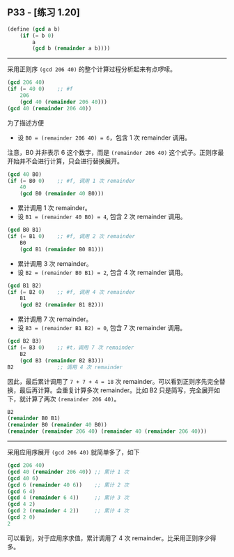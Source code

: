 ## P33 - [练习 1.20]

``` Scheme
(define (gcd a b)
    (if (= b 0)
        a
        (gcd b (remainder a b))))
```

-------

采用正则序 `(gcd 206 40)` 的整个计算过程分析起来有点啰嗦。

``` Scheme
(gcd 206 40)
(if (= 40 0)    ;; #f
    206
    (gcd 40 (remainder 206 40)))
(gcd 40 (remainder 206 40))
```
为了描述方便 

* 设 `B0 = (remainder 206 40) = 6`，包含 1 次 remainder 调用。

注意，B0 并非表示 6 这个数字，而是 `(remainder 206 40)` 这个式子。正则序最开始并不会进行计算，只会进行替换展开。

``` Scheme
(gcd 40 B0)
(if (= B0 0)    ;; #f, 调用 1 次 remainder
	40
	(gcd B0 (remainder 40 B0)))
```

* 累计调用 1 次 remainder。
* 设 `B1 = (remainder 40 B0) = 4`, 包含 2 次 remainder 调用。

``` Scheme
(gcd B0 B1)
(if (= B1 0)    ;; #f, 调用 2 次 remainder
    B0
    (gcd B1 (remainder B0 B1)))
```
    
* 累计调用 3 次 remainder。
* 设 `B2 = (remainder B0 B1) = 2`, 包含 4 次 remainder 调用。

``` Scheme
(gcd B1 B2)
(if (= B2 0)    ;; #f, 调用 4 次 remainder
    B1
    (gcd B2 (remainder B1 B2)))
```
    
* 累计调用 7 次 remainder。
* 设 `B3 = (remainder B1 B2) = 0`, 包含 7 次 remainder 调用。

``` Scheme
(gcd B2 B3)
(if (= B3 0)    ;; #t，调用 7 次 remainder
    B2
    (gcd B3 (remainder B2 B3)))
B2              ;; 调用 4 次 remainder
```

因此，最后累计调用了 `7 + 7 + 4 = 18` 次 remainder。可以看到正则序先完全替换，最后再计算。会重复计算多次 remainder。比如 B2 只是简写，完全展开如下，就计算了两次 `(remainder 206 40)`。

``` Scheme
B2
(remainder B0 B1)
(remainder B0 (remainder 40 B0))
(remainder (remainder 206 40) (remainder 40 (remainder 206 40)))
``` 

-----

采用应用序展开 `(gcd 206 40)` 就简单多了，如下

``` Scheme
(gcd 206 40)
(gcd 40 (remainder 206 40))	;; 累计 1 次
(gcd 40 6)
(gcd 6 (remainder 40 6))    ;; 累计 2 次
(gcd 6 4)
(gcd 4 (remainder 6 4))     ;; 累计 3 次
(gcd 4 2)
(gcd 2 (remainder 4 2))     ;; 累计 4 次
(gcd 2 0)
2
``` 

可以看到，对于应用序求值，累计调用了 4 次 remainder。比采用正则序少得多。

	